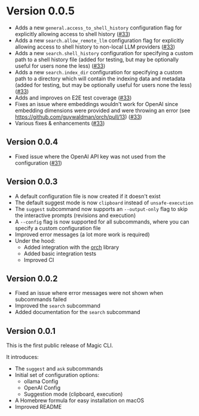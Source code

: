 # Version 0.0.5

- Adds a new `general.access_to_shell_history` configuration flag for explicitly allowing access to shell history ([#33](https://github.com/guywaldman/magic-cli/pull/33))
- Adds a new `search.allow_remote_llm` configuration flag for explicitly allowing access to shell history to non-local LLM providers ([#33](https://github.com/guywaldman/magic-cli/pull/33))
- Adds a new `search.shell_history` configuration for specifying a custom path to a shell history file (added for testing, but may be optionally useful for users none the less) ([#33](https://github.com/guywaldman/magic-cli/pull/33))
- Adds a new `search.index_dir` configuration for specifying a custom path to a directory which will contain the indexing data and metadata (added for testing, but may be optionally useful for users none the less) ([#33](https://github.com/guywaldman/magic-cli/pull/33))
- Adds and improves on E2E test coverage ([#33](https://github.com/guywaldman/magic-cli/pull/33))
- Fixes an issue where embeddings wouldn't work for OpenAI since embedding dimensions were provided and were throwing an error (see https://github.com/guywaldman/orch/pull/13) ([#33](https://github.com/guywaldman/magic-cli/pull/33))
- Various fixes & enhancements ([#33](https://github.com/guywaldman/magic-cli/pull/33))

## Version 0.0.4

- Fixed issue where the OpenAI API key was not used from the configuration ([#31](https://github.com/guywaldman/magic-cli/pull/31))

## Version 0.0.3

- A default configuration file is now created if it doesn't exist
- The default suggest mode is now `clipboard` instead of `unsafe-execution`
- The `suggest` subcommand now supports an `--output-only` flag to skip the interactive prompts (revisions and execution)
- A `--config` flag is now supported for all subcommands, where you can specify a custom configuration file
- Improved error messages (a lot more work is required)
- Under the hood:
  - Added integration with the [orch](https://github.com/guywaldman/orch) library
  - Added basic integration tests
  - Improved CI

## Version 0.0.2

- Fixed an issue where error messages were not shown when subcommands failed
- Improved the `search` subcommand
- Added documentation for the `search` subcommand

## Version 0.0.1

This is the first public release of Magic CLI.

It introduces:

- The `suggest` and `ask` subcommands
- Initial set of configuration options:
  - ollama Config
  - OpenAI Config
  - Suggestion mode (clipboard, execution)
- A Homebrew formula for easy installation on macOS
- Improved README
